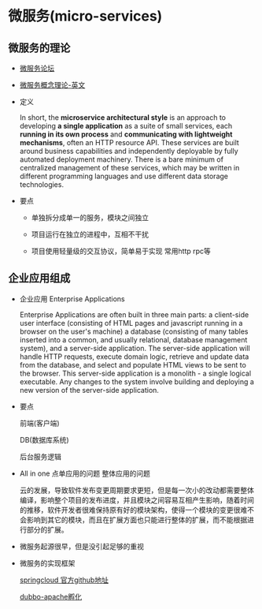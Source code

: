 # 微服务(micro-services)
## 微服务的理论

- [微服务论坛](https://microservices.io/)

- [微服务概念理论-英文](https://martinfowler.com/articles/microservices.html)

- 定义

    In short, the **microservice architectural style** is an approach to developing **a single application** as a suite of small services, each **running in its own process** and **communicating with lightweight mechanisms**, often an HTTP resource API. These services are built around business capabilities and independently deployable by fully automated deployment machinery. There is a bare minimum of centralized management of these services, which may be written in different programming languages and use different data storage technologies.

- 要点

    - 单独拆分成单一的服务，模块之间独立

    - 项目运行在独立的进程中，互相不干扰

    - 项目使用轻量级的交互协议，简单易于实现 常用http rpc等
## 企业应用组成
- 企业应用  Enterprise Applications 

     Enterprise Applications are often built in three main parts: a client-side user interface (consisting of HTML pages and javascript running in a browser on the user's machine) a database (consisting of many tables inserted into a common, and usually relational, database management system), and a server-side application. The server-side application will handle HTTP requests, execute domain logic, retrieve and update data from the database, and select and populate HTML views to be sent to the browser. This server-side application is a monolith - a single logical executable. Any changes to the system involve building and deploying a new version of the server-side application.

- 要点

    前端(客户端)

    DB(数据库系统)

    后台服务逻辑

- All in one  点单应用的问题 整体应用的问题

    云的发展，导致软件发布变更周期要求更短，但是每一次小的改动都需要整体编译，影响整个项目的发布进度，并且模块之间容易互相产生影响，随着时间的推移，软件开发者很难保持原有好的模块架构，使得一个模块的变更很难不会影响到其它的模块，而且在扩展方面也只能进行整体的扩展，而不能根据进行部分的扩展。

- 微服务起源很早，但是没引起足够的重视


- 微服务的实现框架

    [springcloud 官方github地址](https://github.com/spring-cloud)

    [dubbo-apache孵化](https://github.com/apache/incubator-dubbo)
